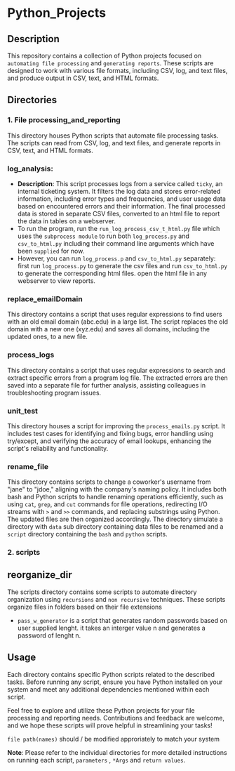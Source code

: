 # Python_Projects
## Description

This repository contains a collection of Python projects focused on `automating file processing` and `generating reports`. These scripts are designed to work with various file formats, including CSV, log, and text files, and produce output in CSV, text, and HTML formats.

## Directories

### 1. File processing_and_reporting

This directory houses Python scripts that automate file processing tasks. The scripts can read from CSV, log, and text files, and generate reports in CSV, text, and HTML formats.

### log_analysis:
  - **Description**: This script processes logs from a service called `ticky`, an internal ticketing system. It filters the log data and stores error-related information, including error types and frequencies, and user usage data based on encountered errors and their information. The final processed data is stored in separate CSV files, converted to an html file to report the data in tables on a webserver.
  - To run the program, run the `run_log_process_csv_t_html.py` file which uses the `subprocess module` to run both `log_process.py` and `csv_to_html.py` including their command line arguments which have been `supplied` for now.
  - However, you can run `log_process.p` and `csv_to_html.py` separately: first run `log_process.py` to generate the csv files and run `csv_to_html.py` to generate the corresponding html files. open the html file in any webserver to view reports.

### replace_emailDomain

This directory contains a script that uses regular expressions to find users with an old email domain (abc.edu) in a large list. The script replaces the old domain with a new one (xyz.edu) and saves all domains, including the updated ones, to a new file.

### process_logs

This directory contains a script that uses regular expressions to search and extract specific errors from a program log file. The extracted errors are then saved into a separate file for further analysis, assisting colleagues in troubleshooting program issues.

### unit_test

This directory houses a script for improving the `process_emails.py` script. It includes test cases for identifying and fixing bugs, error handling using try/except, and verifying the accuracy of email lookups, enhancing the script's reliability and functionality.

### rename_file

This directory contains scripts to change a coworker's username from "jane" to "jdoe," aligning with the company's naming policy. It includes both bash and Python scripts to handle renaming operations efficiently, such as using `cat`, `grep`, and `cut` commands for file operations, redirecting I/O streams with `>` and `>>` commands, and replacing substrings using Python. The updated files are then organized accordingly. The directory simulate a directory with `data` sub directory containing data files to be renamed and a `script` directory containing the `bash` and `python` scripts.


### 2. scripts

## reorganize_dir
 The scripts directory contains some scripts to automate directory organization using `recursions` and `non recursive` techniques. These scripts organize files in folders based on their file extensions

- `pass_w_generator` is a script that generates random passwords based on user supplied lenght. it takes an interger value n and generates a password of lenght n.


## Usage

Each directory contains specific Python scripts related to the described tasks. Before running any script, ensure you have Python installed on your system and meet any additional dependencies mentioned within each script.

Feel free to explore and utilize these Python projects for your file processing and reporting needs. Contributions and feedback are welcome, and we hope these scripts will prove helpful in streamlining your tasks!

`file path(names)` should / be modified approriately to match your system

**Note**: Please refer to the individual directories for more detailed instructions on running each script, `parameters` , `*Args` and `return values`.

